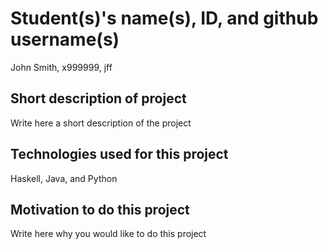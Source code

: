 # Student(s)'s name(s), ID, and github username(s)

John Smith, x999999, jff

## Short description of project

Write here a short description of the project

## Technologies used for this project

Haskell, Java, and Python

## Motivation to do this project

Write here why you would like to do this project
